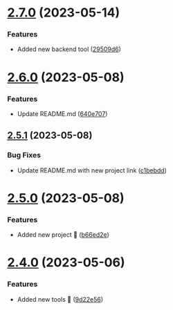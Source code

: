 # [2.7.0](https://github.com/hossainchisty/hossainchisty/compare/v2.6.0...v2.7.0) (2023-05-14)


### Features

* Added new backend tool ([29509d6](https://github.com/hossainchisty/hossainchisty/commit/29509d6109d6d5763610cf0d0653aa63f1676ddb))



# [2.6.0](https://github.com/hossainchisty/hossainchisty/compare/v2.5.1...v2.6.0) (2023-05-08)


### Features

* Update README.md ([640e707](https://github.com/hossainchisty/hossainchisty/commit/640e7073c74698d3f6a1ee0f39b7b3ca4991d0d9))



## [2.5.1](https://github.com/hossainchisty/hossainchisty/compare/v2.5.0...v2.5.1) (2023-05-08)


### Bug Fixes

* Update README.md with new project link ([c1bebdd](https://github.com/hossainchisty/hossainchisty/commit/c1bebdd72cf9e911b85bd3f1633b010eaa5c4061))



# [2.5.0](https://github.com/hossainchisty/hossainchisty/compare/v2.4.0...v2.5.0) (2023-05-08)


### Features

* Added new project 🎉 ([b66ed2e](https://github.com/hossainchisty/hossainchisty/commit/b66ed2e22036b306037fd44a18d1f2fb1c6a8f71))



# [2.4.0](https://github.com/hossainchisty/hossainchisty/compare/v2.3.1...v2.4.0) (2023-05-06)


### Features

* Added new tools 🎉 ([9d22e56](https://github.com/hossainchisty/hossainchisty/commit/9d22e569cecbf6246ba41281f5bfd831965ce7a8))



